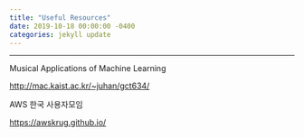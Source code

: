 ```yaml
---
title: "Useful Resources"
date: 2019-10-18 00:00:00 -0400
categories: jekyll update
---
```


---
Musical Applications of Machine Learning

http://mac.kaist.ac.kr/~juhan/gct634/

AWS 한국 사용자모임

https://awskrug.github.io/
